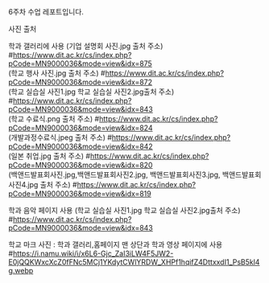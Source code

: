 6주차 수업 레포트입니다.

사진 출처 

학과 갤러리에 사용
(기업 설명회 사진.jpg 출처 주소)
#https://www.dit.ac.kr/cs/index.php?pCode=MN9000036&mode=view&idx=875 <br>
(학교 행사 사진.jpg 출처 주소)
#https://www.dit.ac.kr/cs/index.php?pCode=MN9000036&mode=view&idx=872 <br>
(학교 실습실 사진1.jpg  학교 실습실 사진2.jpg출처 주소)
#https://www.dit.ac.kr/cs/index.php?pCode=MN9000036&mode=view&idx=843 <br>
(학교 수료식.png 출처 주소)
#https://www.dit.ac.kr/cs/index.php?pCode=MN9000036&mode=view&idx=824 <br>
(개발과정수료식.jpeg 출처 주소)
#https://www.dit.ac.kr/cs/index.php?pCode=MN9000036&mode=view&idx=842 <br>
(일본 취업.jpg 출처 주소)
#https://www.dit.ac.kr/cs/index.php?pCode=MN9000036&mode=view&idx=820 <br>
(백앤드발표회사진.jpg,백앤드발표회사진2.jpg, 백앤드발표회사진3.jpg, 백앤드발표회사진4.jpg  출처 주소)
#https://www.dit.ac.kr/cs/index.php?pCode=MN9000036&mode=view&idx=819 <br>

학과 음악 페이지 사용
(학교 실습실 사진1.jpg  학교 실습실 사진2.jpg출처 주소)
#https://www.dit.ac.kr/cs/index.php?pCode=MN9000036&mode=view&idx=843 <br>

학교 마크 사진 : 학과 갤러리,홈페이지 맨 상단과 학과 영상 페이지에 사용
#https://i.namu.wiki/i/x6L6-Gjc_ZaI3iLW4F5JW2-E0jQQKWxcXcZ0fFNc5MCj1YKdytCWlYRDW_XHPf1hqifZ4DttxxdI1_PsB5kl4g.webp <br>
